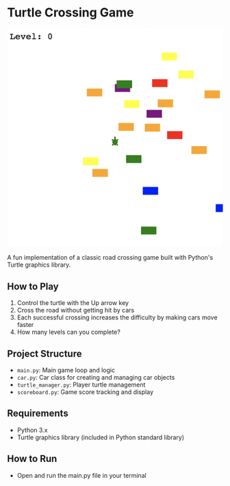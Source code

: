 # Turtle Crossing Game

![Turtle Crossing Game Screenshot](images/screenshot-game1.png)


A fun implementation of a classic road crossing game built with Python's Turtle graphics library.

## How to Play

1. Control the turtle with the Up arrow key
2. Cross the road without getting hit by cars
3. Each successful crossing increases the difficulty by making cars move faster
4. How many levels can you complete?

## Project Structure

- `main.py`: Main game loop and logic
- `car.py`: Car class for creating and managing car objects
- `turtle_manager.py`: Player turtle management
- `scoreboard.py`: Game score tracking and display

## Requirements

- Python 3.x
- Turtle graphics library (included in Python standard library)

## How to Run

- Open and run the main.py file in your terminal